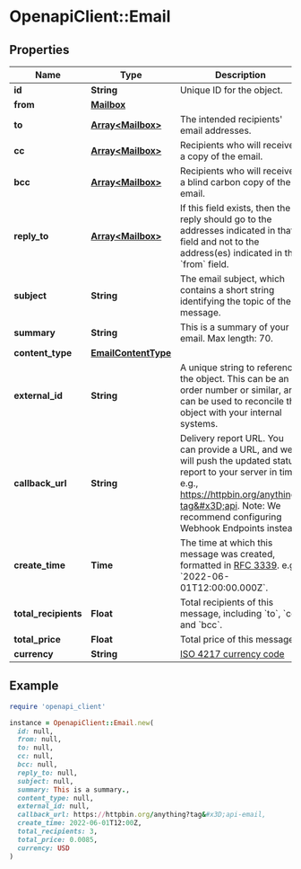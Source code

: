 # OpenapiClient::Email

## Properties

| Name | Type | Description | Notes |
| ---- | ---- | ----------- | ----- |
| **id** | **String** | Unique ID for the object. |  |
| **from** | [**Mailbox**](Mailbox.md) |  | [optional] |
| **to** | [**Array&lt;Mailbox&gt;**](Mailbox.md) | The intended recipients&#39; email addresses. | [optional] |
| **cc** | [**Array&lt;Mailbox&gt;**](Mailbox.md) | Recipients who will receive a copy of the email. | [optional] |
| **bcc** | [**Array&lt;Mailbox&gt;**](Mailbox.md) | Recipients who will receive a blind carbon copy of the email. | [optional] |
| **reply_to** | [**Array&lt;Mailbox&gt;**](Mailbox.md) | If this field exists, then the reply should go to the addresses indicated in that field and not to the address(es) indicated in the &#x60;from&#x60; field. | [optional] |
| **subject** | **String** | The email subject, which contains a short string identifying the topic of the message. | [optional] |
| **summary** | **String** | This is a summary of your email. Max length: 70. | [optional] |
| **content_type** | [**EmailContentType**](EmailContentType.md) |  | [optional] |
| **external_id** | **String** | A unique string to reference the object. This can be an order number or similar, and can be used to reconcile the object with your internal systems. | [optional] |
| **callback_url** | **String** | Delivery report URL. You can provide a URL, and we will push the updated status report to your server in time. e.g., https://httpbin.org/anything?tag&#x3D;api. Note: We recommend configuring Webhook Endpoints instead. | [optional] |
| **create_time** | **Time** | The time at which this message was created, formatted in [RFC 3339](https://datatracker.ietf.org/doc/html/rfc3339). e.g., &#x60;2022-06-01T12:00:00.000Z&#x60;. | [optional] |
| **total_recipients** | **Float** | Total recipients of this message, including &#x60;to&#x60;, &#x60;cc&#x60; and &#x60;bcc&#x60;. | [optional] |
| **total_price** | **Float** | Total price of this message. | [optional] |
| **currency** | **String** | [ISO 4217 currency code](https://en.wikipedia.org/wiki/ISO_4217) | [optional] |

## Example

```ruby
require 'openapi_client'

instance = OpenapiClient::Email.new(
  id: null,
  from: null,
  to: null,
  cc: null,
  bcc: null,
  reply_to: null,
  subject: null,
  summary: This is a summary.,
  content_type: null,
  external_id: null,
  callback_url: https://httpbin.org/anything?tag&#x3D;api-email,
  create_time: 2022-06-01T12:00Z,
  total_recipients: 3,
  total_price: 0.0085,
  currency: USD
)
```

